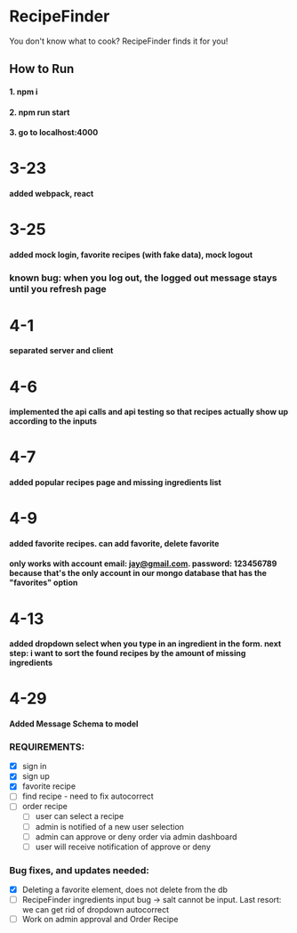 # RecipeFinder
You don't know what to cook? RecipeFinder finds it for you!

## How to Run
#### 1. npm i ####
#### 2. npm run start ####
#### 3. go to localhost:4000 ####

# 3-23 #
#### added webpack, react ####

# 3-25 #
#### added mock login, favorite recipes (with fake data), mock logout ####
### known bug: when you log out, the logged out message stays until you refresh page ###

# 4-1 #
#### separated server and client ####

# 4-6 #
#### implemented the api calls and api testing so that recipes actually show up according to the inputs ####

# 4-7 # 
#### added popular recipes page and missing ingredients list ####

# 4-9 # 
#### added favorite recipes. can add favorite, delete favorite ####
#### only works with account email: jay@gmail.com. password: 123456789 because that's the only account in our mongo database that has the "favorites" option ####

# 4-13 #
#### added dropdown select when you type in an ingredient in the form. next step: i want to sort the found recipes by the amount of missing ingredients ####

# 4-29 #
#### Added Message Schema to model
### REQUIREMENTS:
- [x] sign in
- [x] sign up
- [x] favorite recipe
- [ ] find recipe - need to fix autocorrect
- [ ] order recipe
  - [ ] user can select a recipe
  - [ ] admin is notified of a new user selection
  - [ ] admin can approve or deny order via admin dashboard
  - [ ] user will receive notification of approve or deny

### Bug fixes, and updates needed:
- [x] Deleting a favorite element, does not delete from the db
- [ ] RecipeFinder ingredients input bug -> salt cannot be input. Last resort: we can get rid of dropdown autocorrect
- [ ] Work on admin approval and Order Recipe

